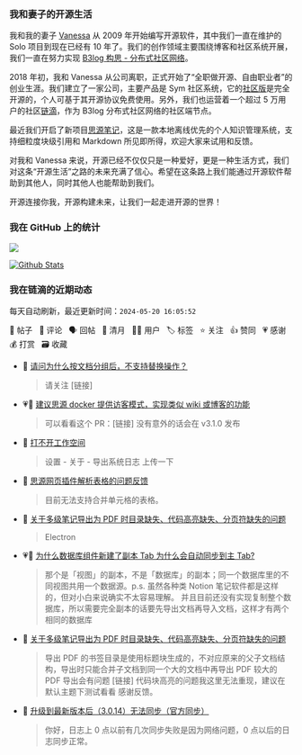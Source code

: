 ### 我和妻子的开源生活

我和我的妻子 [Vanessa](https://github.com/Vanessa219) 从 2009 年开始编写开源软件，其中我们一直在维护的 Solo 项目到现在已经有 10 年了。我们的创作领域主要围绕博客和社区系统开展，我们一直在努力实现 [B3log 构思 - 分布式社区网络](https://ld246.com/article/1546941897596)。

2018 年初，我和 Vanessa 从公司离职，正式开始了“全职做开源、自由职业者”的创业生涯。我们建立了一家公司，主要产品是 Sym 社区系统，它的[社区版](https://github.com/88250/symphony)是完全开源的，个人可基于其开源协议免费使用。另外，我们也运营着一个超过 5 万用户的社区[链滴](https://ld246.com)，作为 B3log 分布式社区网络的社区端节点。

最近我们开启了新项目[思源笔记](https://github.com/siyuan-note/siyuan)，这是一款本地离线优先的个人知识管理系统，支持细粒度块级引用和 Markdown 所见即所得，欢迎大家来试用和反馈。

对我和 Vanessa 来说，开源已经不仅仅只是一种爱好，更是一种生活方式，我们对这条“开源生活”之路的未来充满了信心。希望在这条路上我们能通过开源软件帮助到其他人，同时其他人也能帮助到我们。

开源连接你我，开源构建未来，让我们一起走进开源的世界！

### 我在 GitHub 上的统计

<a title="Hits" target="_blank" href="https://github.com/88250/88250"><img src="https://hits.b3log.org/88250/88250.svg"></a>

[![Github Stats](https://github-readme-stats.vercel.app/api?username=88250&theme=tokyonight&show_icons=true)](https://github.com/88250)

<!--events start -->

### 我在链滴的近期动态

每天自动刷新，最近更新时间：`2024-05-20 16:05:52`

📝 帖子 &nbsp; 💬 评论 &nbsp; 🗣 回帖 &nbsp; 🌙 清月 &nbsp; 👨‍💻 用户 &nbsp; 🏷️ 标签 &nbsp; ⭐️ 关注 &nbsp; 👍 赞同 &nbsp; 💗 感谢 &nbsp; 💰 打赏 &nbsp; 🗃 收藏

* 💬 [请问为什么按文档分组后，不支持替换操作？](https://ld246.com/article/1716169412152/comment/1716169630295#comments)

  > 请关注 [链接]
* 💗💬 [建议思源 docker 提供访客模式，实现类似 wiki 或博客的功能](https://ld246.com/article/1716126405077/comment/1716127178452#comments)

  > 可以看看这个 PR：[链接] 没有意外的话会在 v3.1.0 发布
* 💬 [打不开工作空间](https://ld246.com/article/1716001937855/comment/1716118902477#comments)

  > 设置 - 关于 - 导出系统日志 上传一下
* 💬 [思源网页插件解析表格的问题反馈](https://ld246.com/article/1716111781912/comment/1716112825109#comments)

  > 目前无法支持合并单元格的表格。
* 💬 [关于多级笔记导出为 PDF 时目录缺失、代码高亮缺失、分页符缺失的问题](https://ld246.com/article/1716049123999/comment/1716100538984#comments)

  > Electron
* 💗💬 [为什么数据库组件新建了副本 Tab 为什么会自动同步到主 Tab?](https://ld246.com/article/1716087106715/comment/1716088592484#comments)

  > 那个是「视图」的副本，不是「数据库」的副本；同一个数据库里的不同视图共用一个数据源。p.s. 虽然各种类 Notion 笔记软件都是这样的，但对小白来说确实不太容易理解。 并且目前还没有实现复制整个数据库，所以需要完全副本的话要先导出文档再导入文档，这样才有两个相同的数据库
* 💬 [关于多级笔记导出为 PDF 时目录缺失、代码高亮缺失、分页符缺失的问题](https://ld246.com/article/1716049123999/comment/1716087216536#comments)

  > 导出 PDF 的书签目录是使用标题块生成的，不对应原来的父子文档结构，导出时只能合并子文档到同一个大的文档中再导出 PDF 较大的 PDF 导出会有问题 [链接] 代码块高亮的问题我这里无法重现，建议在默认主题下测试看看 感谢反馈。
* 💬 [升级到最新版本后（3.0.14）无法同步（官方同步）](https://ld246.com/article/1716047437958/comment/1716086404929#comments)

  > 你好，日志上 0 点以前有几次同步失败是因为网络问题，0 点以后的日志同步正常。


<!--events end -->
